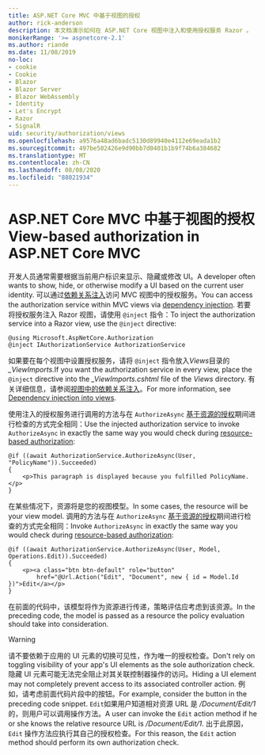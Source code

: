```yaml
---
title: ASP.NET Core MVC 中基于视图的授权
author: rick-anderson
description: 本文档演示如何在 ASP.NET Core 视图中注入和使用授权服务 Razor 。
monikerRange: '>= aspnetcore-2.1'
ms.author: riande
ms.date: 11/08/2019
no-loc:
- cookie
- Cookie
- Blazor
- Blazor Server
- Blazor WebAssembly
- Identity
- Let's Encrypt
- Razor
- SignalR
uid: security/authorization/views
ms.openlocfilehash: a9576a48ad6badc5130d89940e4112e69eada1b2
ms.sourcegitcommit: 497be502426e9d90bb7d0401b1b9f74b6a384682
ms.translationtype: MT
ms.contentlocale: zh-CN
ms.lasthandoff: 08/08/2020
ms.locfileid: "88021934"
---
```

# <a name="view-based-authorization-in-aspnet-core-mvc"></a><span data-ttu-id="ea193-103">ASP.NET Core MVC 中基于视图的授权</span><span class="sxs-lookup"><span data-stu-id="ea193-103">View-based authorization in ASP.NET Core MVC</span></span>

<span data-ttu-id="ea193-104">开发人员通常需要根据当前用户标识来显示、隐藏或修改 UI。</span><span class="sxs-lookup"><span data-stu-id="ea193-104">A developer often wants to show, hide, or otherwise modify a UI based on the current user identity.</span></span> <span data-ttu-id="ea193-105">可以通过[依赖关系注入](xref:fundamentals/dependency-injection)访问 MVC 视图中的授权服务。</span><span class="sxs-lookup"><span data-stu-id="ea193-105">You can access the authorization service within MVC views via [dependency injection](xref:fundamentals/dependency-injection).</span></span> <span data-ttu-id="ea193-106">若要将授权服务注入 Razor 视图，请使用 `@inject` 指令：</span><span class="sxs-lookup"><span data-stu-id="ea193-106">To inject the authorization service into a Razor view, use the `@inject` directive:</span></span>

```cshtml
@using Microsoft.AspNetCore.Authorization
@inject IAuthorizationService AuthorizationService
```

<span data-ttu-id="ea193-107">如果要在每个视图中设置授权服务，请将 `@inject` 指令放入*Views*目录的 *_ViewImports.*</span><span class="sxs-lookup"><span data-stu-id="ea193-107">If you want the authorization service in every view, place the `@inject` directive into the *_ViewImports.cshtml* file of the *Views* directory.</span></span> <span data-ttu-id="ea193-108">有关详细信息，请参阅[视图中的依赖关系注入](xref:mvc/views/dependency-injection)。</span><span class="sxs-lookup"><span data-stu-id="ea193-108">For more information, see [Dependency injection into views](xref:mvc/views/dependency-injection).</span></span>

<span data-ttu-id="ea193-109">使用注入的授权服务进行调用的方法与在 `AuthorizeAsync` [基于资源的授权](xref:security/authorization/resourcebased#security-authorization-resource-based-imperative)期间进行检查的方式完全相同：</span><span class="sxs-lookup"><span data-stu-id="ea193-109">Use the injected authorization service to invoke `AuthorizeAsync` in exactly the same way you would check during [resource-based authorization](xref:security/authorization/resourcebased#security-authorization-resource-based-imperative):</span></span>

```cshtml
@if ((await AuthorizationService.AuthorizeAsync(User, "PolicyName")).Succeeded)
{
    <p>This paragraph is displayed because you fulfilled PolicyName.</p>
}
```

<span data-ttu-id="ea193-110">在某些情况下，资源将是您的视图模型。</span><span class="sxs-lookup"><span data-stu-id="ea193-110">In some cases, the resource will be your view model.</span></span> <span data-ttu-id="ea193-111">调用的方法与在 `AuthorizeAsync` [基于资源的授权](xref:security/authorization/resourcebased#security-authorization-resource-based-imperative)期间进行检查的方式完全相同：</span><span class="sxs-lookup"><span data-stu-id="ea193-111">Invoke `AuthorizeAsync` in exactly the same way you would check during [resource-based authorization](xref:security/authorization/resourcebased#security-authorization-resource-based-imperative):</span></span>

```cshtml
@if ((await AuthorizationService.AuthorizeAsync(User, Model, Operations.Edit)).Succeeded)
{
    <p><a class="btn btn-default" role="button"
        href="@Url.Action("Edit", "Document", new { id = Model.Id })">Edit</a></p>
}
```

<span data-ttu-id="ea193-112">在前面的代码中，该模型将作为资源进行传递，策略评估应考虑到该资源。</span><span class="sxs-lookup"><span data-stu-id="ea193-112">In the preceding code, the model is passed as a resource the policy evaluation should take into consideration.</span></span>

> [!WARNING]
> <span data-ttu-id="ea193-113">请不要依赖于应用的 UI 元素的切换可见性，作为唯一的授权检查。</span><span class="sxs-lookup"><span data-stu-id="ea193-113">Don't rely on toggling visibility of your app's UI elements as the sole authorization check.</span></span> <span data-ttu-id="ea193-114">隐藏 UI 元素可能无法完全阻止对其关联控制器操作的访问。</span><span class="sxs-lookup"><span data-stu-id="ea193-114">Hiding a UI element may not completely prevent access to its associated controller action.</span></span> <span data-ttu-id="ea193-115">例如，请考虑前面代码片段中的按钮。</span><span class="sxs-lookup"><span data-stu-id="ea193-115">For example, consider the button in the preceding code snippet.</span></span> <span data-ttu-id="ea193-116">`Edit`如果用户知道相对资源 URL 是 */Document/Edit/1*的，则用户可以调用操作方法。</span><span class="sxs-lookup"><span data-stu-id="ea193-116">A user can invoke the `Edit` action method if he or she knows the relative resource URL is */Document/Edit/1*.</span></span> <span data-ttu-id="ea193-117">出于此原因， `Edit` 操作方法应执行其自己的授权检查。</span><span class="sxs-lookup"><span data-stu-id="ea193-117">For this reason, the `Edit` action method should perform its own authorization check.</span></span>
